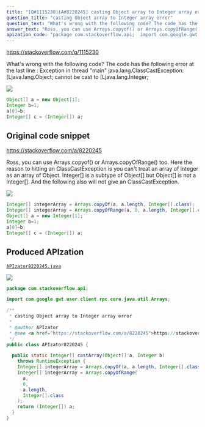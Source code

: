 ```yaml
---
title: "[Q#1115230][A#8220245] casting Object array to Integer array error"
question_title: "casting Object array to Integer array error"
question_text: "What's wrong with the following code? The code has the following error at the last line : Exception in thread \"main\" java.lang.ClassCastException:   [Ljava.lang.Object; cannot be cast to [Ljava.lang.Integer;"
answer_text: "Ross, you can use Arrays.copyof() or Arrays.copyOfRange() too. Here the reason to hitting an ClassCastException is you can't treat an array  of Integer as an array of Object. Integer[] is a subtype of Object[] but Object[] is not a Integer[]. And the following also will not give an ClassCastException."
apization_code: "package com.stackoverflow.api;  import com.google.gwt.user.client.rpc.core.java.util.Arrays;  /**  * casting Object array to Integer array error  *  * @author APIzator  * @see <a href=\"https://stackoverflow.com/a/8220245\">https://stackoverflow.com/a/8220245</a>  */ public class APIzator8220245 {    public static Integer[] castArray(Object[] a, Integer b)     throws RuntimeException {     Integer[] integerArray = Arrays.copyOf(a, a.length, Integer[].class);     Integer[] integerArray = Arrays.copyOfRange(       a,       0,       a.length,       Integer[].class     );     return (Integer[]) a;   } }"
---
```


https://stackoverflow.com/q/1115230

What&#x27;s wrong with the following code?
The code has the following error at the last line :
Exception in thread &quot;main&quot; java.lang.ClassCastException:
  [Ljava.lang.Object; cannot be cast to [Ljava.lang.Integer;


<div class="code-logo"><img src="/stackoverflow.png" /></div>

```java
Object[] a = new Object[1];
Integer b=1;
a[0]=b;
Integer[] c = (Integer[]) a;
```


## Original code snippet

https://stackoverflow.com/a/8220245

Ross, you can use Arrays.copyof() or Arrays.copyOfRange() too.
Here the reason to hitting an ClassCastException is you can&#x27;t treat an array  of Integer as an array of Object. Integer[] is a subtype of Object[] but Object[] is not a Integer[].
And the following also will not give an ClassCastException.

<div class="code-logo"><img src="/stackoverflow.png" /></div>

```java
Integer[] integerArray = Arrays.copyOf(a, a.length, Integer[].class);
Integer[] integerArray = Arrays.copyOfRange(a, 0, a.length, Integer[].class);
Object[] a = new Integer[1];
Integer b=1;
a[0]=b;
Integer[] c = (Integer[]) a;
```

## Produced APIzation

[`APIzator8220245.java`](https://github.com/pasqualesalza/apization-temp-data/raw/master/search/APIzator8220245.java)

<div class="code-logo"><img src="/apizator.png" /></div>

```java
package com.stackoverflow.api;

import com.google.gwt.user.client.rpc.core.java.util.Arrays;

/**
 * casting Object array to Integer array error
 *
 * @author APIzator
 * @see <a href="https://stackoverflow.com/a/8220245">https://stackoverflow.com/a/8220245</a>
 */
public class APIzator8220245 {

  public static Integer[] castArray(Object[] a, Integer b)
    throws RuntimeException {
    Integer[] integerArray = Arrays.copyOf(a, a.length, Integer[].class);
    Integer[] integerArray = Arrays.copyOfRange(
      a,
      0,
      a.length,
      Integer[].class
    );
    return (Integer[]) a;
  }
}

```